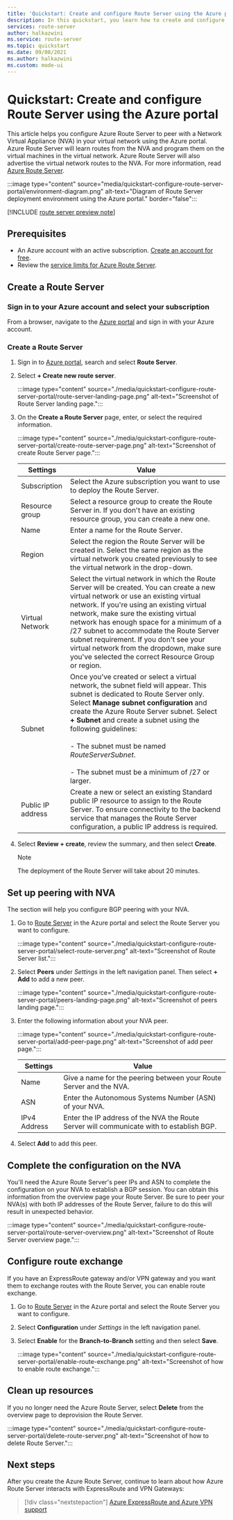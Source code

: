 ```yaml
---
title: 'Quickstart: Create and configure Route Server using the Azure portal'
description: In this quickstart, you learn how to create and configure a Route Server using the Azure portal.
services: route-server
author: halkazwini
ms.service: route-server
ms.topic: quickstart
ms.date: 09/08/2021
ms.author: halkazwini
ms.custom: mode-ui
---
```


# Quickstart: Create and configure Route Server using the Azure portal

This article helps you configure Azure Route Server to peer with a Network Virtual Appliance (NVA) in your virtual network using the Azure portal. Azure Route Server will learn routes from the NVA and program them on the virtual machines in the virtual network. Azure Route Server will also advertise the virtual network routes to the NVA. For more information, read [Azure Route Server](overview.md).

:::image type="content" source="media/quickstart-configure-route-server-portal/environment-diagram.png" alt-text="Diagram of Route Server deployment environment using the Azure portal." border="false":::

[!INCLUDE [route server preview note](../../includes/route-server-note-preview-date.md)]

## Prerequisites

* An Azure account with an active subscription. [Create an account for free](https://azure.microsoft.com/free/?WT.mc_id=A261C142F).
* Review the [service limits for Azure Route Server](route-server-faq.md#limitations).

## Create a Route Server

### Sign in to your Azure account and select your subscription

From a browser, navigate to the [Azure portal](https://portal.azure.com) and sign in with your Azure account.

### Create a Route Server

1. Sign in to [Azure portal](https://portal.azure.com), search and select **Route Server**.

1. Select **+ Create new route server**.

    :::image type="content" source="./media/quickstart-configure-route-server-portal/route-server-landing-page.png" alt-text="Screenshot of Route Server landing page."::: 

1. On the **Create a Route Server** page, enter, or select the required information.

    :::image type="content" source="./media/quickstart-configure-route-server-portal/create-route-server-page.png" alt-text="Screenshot of create Route Server page.":::     

    | Settings | Value |
    |----------|-------|
    | Subscription | Select the Azure subscription you want to use to deploy the Route Server. |
    | Resource group | Select a resource group to create the Route Server in. If you don't have an existing resource group, you can create a new one. |
    | Name | Enter a name for the Route Server. |
    | Region | Select the region the Route Server will be created in. Select the same region as the virtual network you created previously to see the virtual network in the drop-down. |
    | Virtual Network | Select the virtual network in which the Route Server will be created. You can create a new virtual network or use an existing virtual network. If you're using an existing virtual network, make sure the existing virtual network has enough space for a minimum of a /27 subnet to accommodate the Route Server subnet requirement. If you don't see your virtual network from the dropdown, make sure you've selected the correct Resource Group or region. |
    | Subnet | Once you've created or select a virtual network, the subnet field will appear. This subnet is dedicated to Route Server only. Select **Manage subnet configuration** and create the Azure Route Server subnet. Select **+ Subnet** and create a subnet using the following guidelines:</br><br>- The subnet must be named *RouteServerSubnet*.</br><br>- The subnet must be a minimum of /27 or larger.</br> |
    | Public IP address | Create a new or select an existing Standard public IP resource to assign to the Route Server. To ensure connectivity to the backend service that manages the Route Server configuration, a public IP address is required. |

1. Select **Review + create**, review the summary, and then select **Create**. 

    > [!NOTE]
    > The deployment of the Route Server will take about 20 minutes.

## Set up peering with NVA

The section will help you configure BGP peering with your NVA.

1. Go to [Route Server](./overview.md) in the Azure portal and select the Route Server you want to configure.

    :::image type="content" source="./media/quickstart-configure-route-server-portal/select-route-server.png" alt-text="Screenshot of Route Server list."::: 

1. Select **Peers** under *Settings* in the left navigation panel. Then select **+ Add** to add a new peer.

    :::image type="content" source="./media/quickstart-configure-route-server-portal/peers-landing-page.png" alt-text="Screenshot of peers landing page."::: 

1. Enter the following information about your NVA peer.

    :::image type="content" source="./media/quickstart-configure-route-server-portal/add-peer-page.png" alt-text="Screenshot of add peer page.":::

    | Settings | Value |
    |----------|-------|
    | Name | Give a name for the peering between your Route Server and the NVA. |
    | ASN |  Enter the Autonomous Systems Number (ASN) of your NVA. |
    | IPv4 Address | Enter the IP address of the NVA the Route Server will communicate with to establish BGP. |

1. Select **Add** to add this peer.

## Complete the configuration on the NVA

You'll need the Azure Route Server's peer IPs and ASN to complete the configuration on your NVA to establish a BGP session. You can obtain this information from the overview page your Route Server.  Be sure to peer your NVA(s) with both IP addresses of the Route Server, failure to do this will result in unexpected behavior.

:::image type="content" source="./media/quickstart-configure-route-server-portal/route-server-overview.png" alt-text="Screenshot of Route Server overview page.":::

## Configure route exchange

If you have an ExpressRoute gateway and/or VPN gateway and you want them to exchange routes with the Route Server, you can enable route exchange.

1. Go to [Route Server](./overview.md) in the Azure portal and select the Route Server you want to configure.

1. Select **Configuration** under *Settings* in the left navigation panel.

1. Select **Enable** for the **Branch-to-Branch** setting and then select **Save**.

    :::image type="content" source="./media/quickstart-configure-route-server-portal/enable-route-exchange.png" alt-text="Screenshot of how to enable route exchange.":::

## Clean up resources

If you no longer need the Azure Route Server, select **Delete** from the overview page to deprovision the Route Server.

:::image type="content" source="./media/quickstart-configure-route-server-portal/delete-route-server.png" alt-text="Screenshot of how to delete Route Server.":::

## Next steps

After you create the Azure Route Server, continue to learn about how Azure Route Server interacts with ExpressRoute and VPN Gateways: 

> [!div class="nextstepaction"]
> [Azure ExpressRoute and Azure VPN support](expressroute-vpn-support.md)
